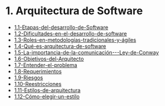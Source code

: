 # 1. Arquitectura de Software



[comment]:STARTING_GENERATED_TOC

* [1.1-Etapas-del-desarrollo-de-Software](<./content/1.1-Etapas-del-desarrollo-de-Software.md>)
* [1.2-Dificultades-en-el-desarrollo-de-software](<./content/1.2-Dificultades-en-el-desarrollo-de-software.md>)
* [1.3-Roles-en-metodologías-tradicionales-y-ágiles](<./content/1.3-Roles-en-metodologías-tradicionales-y-ágiles.md>)
* [1.4-Qué-es-arquitectura-de-software](<./content/1.4-Qué-es-arquitectura-de-software.md>)
* [1.5-La-importancia-de-la-comunicación---Ley-de-Conway](<./content/1.5-La-importancia-de-la-comunicación---Ley-de-Conway.md>)
* [1.6-Objetivos-del-Arquitecto](<./content/1.6-Objetivos-del-Arquitecto.md>)
* [1.7-Entender-el-problema](<./content/1.7-Entender-el-problema.md>)
* [1.8-Requerimientos](<./content/1.8-Requerimientos.md>)
* [1.9-Riesgos](<./content/1.9-Riesgos.md>)
* [1.10-Reestricciones](<./content/1.10-Reestricciones.md>)
* [1.11-Estilos-de-arquitectura](<./content/1.11-Estilos-de-arquitectura.md>)
* [1.12-Cómo-elegir-un-estilo](<./content/1.12-Cómo-elegir-un-estilo.md>)

[comment]:ENDING_GENERATED_TOC